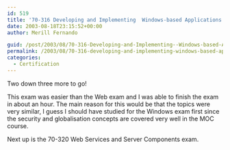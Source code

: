 ```yaml
---
id: 519
title: '70-316 Developing and Implementing  Windows-based Applications with Visual C# &#8211; Passed'
date: 2003-08-18T23:15:52+00:00
author: Merill Fernando

guid: /post/2003/08/70-316-Developing-and-Implementing--Windows-based-Applications-with-Visual-C---Passed.aspx
permalink: /2003/08/70-316-developing-and-implementing-windows-based-applications-with-visual-c-passed/
categories:
  - Certification
---
```

<body xmlns="http://www.w3.org/1999/xhtml">
    <p>
        Two down three more to go!
    </p>
    <p>
        This exam was easier than the Web exam and I was able to finish the exam in about
        an hour. The main reason for this would be that the topics were very similar, I guess
        I should have studied for the Windows exam first since the security and globalisation
        concepts are covered very well in the MOC course.
    </p>
    <p>
        Next up is the 70-320 Web Services and Server Components exam.
    </p>
</body>